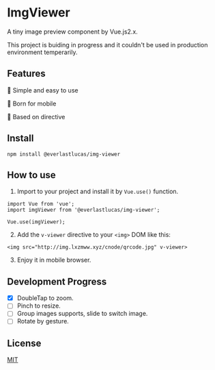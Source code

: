 # ImgViewer
A tiny image preview component by Vue.js2.x.

This project is buiding in progress and it couldn't be used in production environment temperarily.

## Features
🎊 Simple and easy to use

🚀 Born for mobile

🎹 Based on directive

## Install
```
npm install @everlastlucas/img-viewer
```

## How to use
1. Import to your project and install it by `Vue.use()` function.
```vue
import Vue from 'vue';
import imgViewer from '@everlastlucas/img-viewer';

Vue.use(imgViewer);
```

2. Add the `v-viewer` directive to your `<img>` DOM like this:
```vue
<img src="http://img.lxzmww.xyz/cnode/qrcode.jpg" v-viewer>
```

3. Enjoy it in mobile browser.

## Development Progress
- [x] DoubleTap to zoom.
- [ ] Pinch to resize.
- [ ] Group images supports, slide to switch image.
- [ ] Rotate by gesture.

## License
[MIT](https://github.com/logcas/ImgViewer/blob/master/README.md)